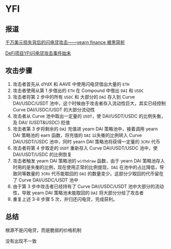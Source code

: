 # YFI

## 报道

[千万美元损失背后的闪电贷攻击——yearn finance 被黑简析](https://mp.weixin.qq.com/s/\_0Q3-rXBRGxViZbxH6Wsbg)

[DeFi项目YFI闪电贷攻击事件始末](https://www.jinse.com/news/blockchain/997890.html)

## 攻击步骤

1. 攻击者首先从 dYdX 和 AAVE 中使用闪电贷借出大量的 `ETH`
2. 攻击者使用从第 1 步借出的 `ETH` 在 Compound 中借出 `DAI` 和 `USDC`
3. 攻击者将第 2 步中的所有 `USDC` 和 大部分的 `DAI` 存入到 Curve DAI/USDC/USDT 池中，这个时候由于攻击者存入流动性巨大，其实已经控制 Curve DAI/USDC/USDT 的大部分流动性
4. 攻击者从 Curve 池中取出一定量的 `USDT`，使 DAI/USDT/USDC 的比例失衡，及 DAI/ (USDT\&USDC) 贬值
5. 攻击者第 3 步将剩余的 `DAI` 充值进 yearn DAI 策略池中，接着调用 yearn DAI 策略池的 earn 函数，将充值的 `DAI` 以失衡的比例转入 Curve DAI/USDT/USDC 池中，同时 yearn DAI 策略池将获得一定量的 `3CRV` 代币
6. 攻击者将第 4 步取走的 `USDT` 重新存入 Curve DAI/USDT/USDC 池中，使 DAI/USDT/USDC 的比例恢复
7. 攻击者触发 yearn DAI 策略池的 `withdraw` 函数，由于 yearn DAI 策略池存入时用的是失衡的比例，现在使用正常的比例提现，`DAI` 在池中的占比降低，导致同等数量的 `3CRV` 代币能取回的 `DAI` 的数量变少。这部分少取回的代币留在了 Curve DAI/USDC/USDT 池中
8. 由于第 3 步中攻击者已经持有了 Curve DAI/USDC/USDT 池中大部分的流动性，导致 yearn DAI 策略池未能取回的 `DAI` 将大部分分给了攻击者
9. 重复上述 3-8 步骤 5 次，并归还闪电贷，完成获利。

## 总结

根源不是闪电贷，而是脆弱的价格机制

没有出现不一致
